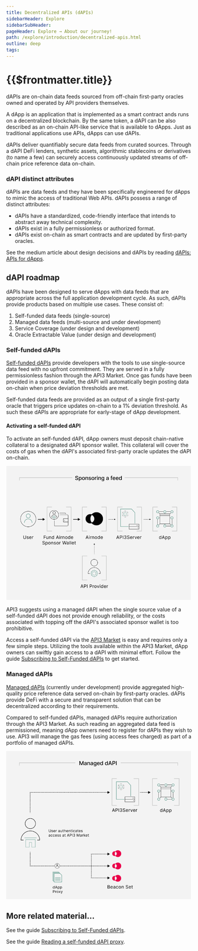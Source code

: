 ```yaml
---
title: Decentralized APIs (dAPIs)
sidebarHeader: Explore
sidebarSubHeader:
pageHeader: Explore → About our journey!
path: /explore/introduction/decentralized-apis.html
outline: deep
tags:
---
```


<PageHeader/>

<SearchHighlight/>

<FlexStartTag/>

# {{$frontmatter.title}}

dAPIs are on-chain data feeds sourced from off-chain first-party oracles owned
and operated by API providers themselves.

A dApp is an application that is implemented as a smart contract ands runs on a
decentralized blockchain. By the same token, a dAPI can be also described as an
on-chain API-like service that is available to dApps. Just as traditional
applications use APIs, dApps can use dAPIs.

dAPIs deliver quantifiably secure data feeds from curated sources. Through a
dAPI DeFi lenders, synthetic assets, algorithmic stablecoins or derivatives (to
name a few) can securely access continuously updated streams of off-chain price
reference data on-chain.

### dAPI distinct attributes

dAPIs are data feeds and they have been specifically engineered for dApps to
mimic the access of traditional Web APIs. dAPIs possess a range of distinct
attributes:

- dAPIs have a standardized, code-friendly interface that intends to abstract
  away technical complexity.
- dAPIs exist in a fully permissionless or authorized format.
- dAPIs exist on-chain as smart contracts and are updated by first-party
  oracles.

See the medium article about design decisions and dAPIs by reading
[dAPIs: APIs for dApps<ExternalLinkImage/>](https://medium.com/api3/dapis-apis-for-dapps-53b83f8d2493).

## dAPI roadmap

dAPIs have been designed to serve dApps with data feeds that are appropriate
across the full application development cycle. As such, dAPIs provide products
based on multiple use cases. These consist of:

1. Self-funded data feeds (single-source)
2. Managed data feeds (multi-source and under development)
3. Service Coverage (under design and development)
4. Oracle Extractable Value (under design and development)

### Self-funded dAPIs

[Self-funded dAPIs](/reference/dapis/understand/proxy-contracts.md#self-funded-dapis)
provide developers with the tools to use single-source data feed with no upfront
commitment. They are served in a fully permissionless fashion through the API3
Market. Once gas funds have been provided in a sponsor wallet, the dAPI will
automatically begin posting data on-chain when price deviation thresholds are
met.

Self-funded data feeds are provided as an output of a single first-party oracle
that triggers price updates on-chain to a 1% deviation threshold. As such these
dAPIs are appropriate for early-stage of dApp development.

#### Activating a self-funded dAPI

To activate an self-funded dAPI, dApp owners must deposit chain-native
collateral to a designated dAPI sponsor wallet. This collateral will cover the
costs of gas when the dAPI's associated first-party oracle updates the dAPI
on-chain.

 <img src="../assets/images/Sponsoring_a_feed_overview.png" style="width:500px">

API3 suggests using a managed dAPI when the single source value of a self-funded
dAPI does not provide enough reliability, or the costs associated with topping
off the dAPI's associated sponsor wallet is too prohibitive.

Access a self-funded dAPI via the
[API3 Market<ExternalLinkImage/>](https://market.api3.org/dapis) is easy and
requires only a few simple steps. Utilizing the tools available within the API3
Market, dApp owners can swiftly gain access to a dAPI with minimal effort.
Follow the guide
[Subscribing to Self-Funded dAPIs](/guides/dapis/subscribing-self-funded-dapis/)
to get started.

### Managed dAPIs

[Managed dAPIs](/reference/dapis/understand/proxy-contracts.md#managed-dapis)
(currently under development) provide aggregated high-quality price reference
data served on-chain by first-party oracles. dAPIs provide DeFi with a secure
and transparent solution that can be decentralized according to their
requirements.

Compared to self-funded dAPIs, managed dAPIs require authorization through the
API3 Market. As such reading an aggregated data feed is permissioned, meaning
dApp owners need to register for dAPIs they wish to use. API3 will manage the
gas fees (using access fees charged) as part of a portfolio of managed dAPIs.

 <img src="../assets/images/Managed_dAPI_visual.png" style="width:500px">

## More related material...

See the guide
[Subscribing to Self-Funded dAPIs](/guides/dapis/subscribing-self-funded-dapis/).

See the guide
[Reading a self-funded dAPI proxy](/guides/dapis/read-self-funded-dapi/).

<FlexEndTag/>
